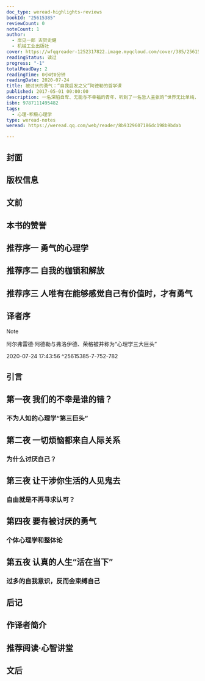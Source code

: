 ```yaml
---
doc_type: weread-highlights-reviews
bookId: "25615385"
reviewCount: 0
noteCount: 1
author:
  - 岸见一郎 古贺史健
  - 机械工业出版社
cover: https://wfqqreader-1252317822.image.myqcloud.com/cover/385/25615385/t7_25615385.jpg
readingStatus: 读过
progress: "-1"
totalReadDay: 2
readingTime: 0小时0分钟
readingDate: 2020-07-24
title: 被讨厌的勇气：“自我启发之父”阿德勒的哲学课
published: 2017-05-01 00:00:00
description: 一名深陷自卑、无能与不幸福的青年，听到了一名哲人主张的“世界无比单纯，人人都能幸福”便来挑战，两人展开了你来我往的思考和辩论，在一夜一夜过去后，青年开始思考，为什么“所谓的自由，就是被别人讨厌”？问题不在于世界是什么样子，在于你是什么样子。
isbn: 9787111495482
tags:
  - 心理-积极心理学
type: weread-notes
weread: https://weread.qq.com/web/reader/8b9329607186dc198b9bdab

---
```



## 封面

## 版权信息

## 文前

## 本书的赞誉

## 推荐序一 勇气的心理学

## 推荐序二 自我的枷锁和解放

## 推荐序三 人唯有在能够感觉自己有价值时，才有勇气

## 译者序

> [!NOTE] 
> 阿尔弗雷德·阿德勒与弗洛伊德、荣格被并称为“心理学三大巨头”
> 
> 2020-07-24 17:43:56 ^25615385-7-752-782

## 引言

## 第一夜 我们的不幸是谁的错？

### 不为人知的心理学“第三巨头”

## 第二夜 一切烦恼都来自人际关系

### 为什么讨厌自己？

## 第三夜 让干涉你生活的人见鬼去

### 自由就是不再寻求认可？

## 第四夜 要有被讨厌的勇气

### 个体心理学和整体论

## 第五夜 认真的人生“活在当下”

### 过多的自我意识，反而会束缚自己

## 后记

## 作译者简介

## 推荐阅读·心智讲堂

## 文后

